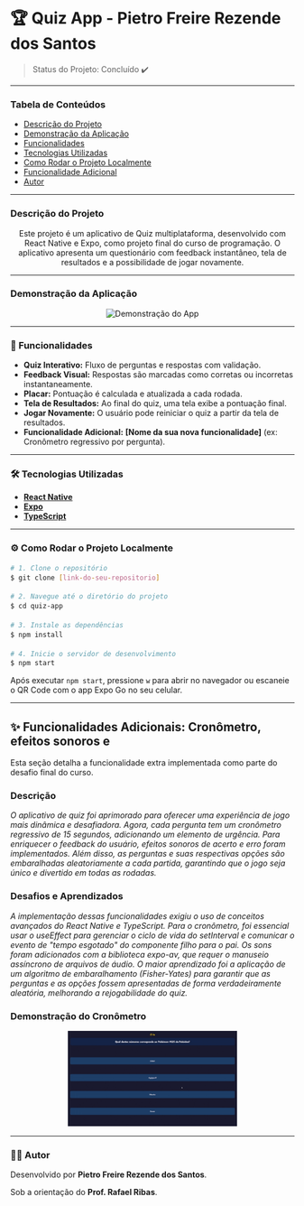 # 🏆 Quiz App - Pietro Freire Rezende dos Santos

> Status do Projeto: Concluído ✔️

---

### Tabela de Conteúdos
* [Descrição do Projeto](#descrição-do-projeto)
* [Demonstração da Aplicação](#demonstração-da-aplicação)
* [Funcionalidades](#-funcionalidades)
* [Tecnologias Utilizadas](#️-tecnologias-utilizadas)
* [Como Rodar o Projeto Localmente](#️-como-rodar-o-projeto-localmente)
* [Funcionalidade Adicional](#-funcionalidade-adicional)
* [Autor](#-autor)

---

### Descrição do Projeto
<p align="center">
Este projeto é um aplicativo de Quiz multiplataforma, desenvolvido com React Native e Expo, como projeto final do curso de programação. O aplicativo apresenta um questionário com feedback instantâneo, tela de resultados e a possibilidade de jogar novamente.
</p>

---

### Demonstração da Aplicação
<p align="center">
  <img src="../quiz/assets/images/print.png" alt="Demonstração do App" width="300"/>
</p>

---

### 🚀 Funcionalidades

- **Quiz Interativo:** Fluxo de perguntas e respostas com validação.
- **Feedback Visual:** Respostas são marcadas como corretas ou incorretas instantaneamente.
- **Placar:** Pontuação é calculada e atualizada a cada rodada.
- **Tela de Resultados:** Ao final do quiz, uma tela exibe a pontuação final.
- **Jogar Novamente:** O usuário pode reiniciar o quiz a partir da tela de resultados.
- **Funcionalidade Adicional:** **[Nome da sua nova funcionalidade]** (ex: Cronômetro regressivo por pergunta).

---

### 🛠️ Tecnologias Utilizadas

- **[React Native](https://reactnative.dev/)**
- **[Expo](https://expo.dev/)**
- **[TypeScript](https://www.typescriptlang.org/)**

---

### ⚙️ Como Rodar o Projeto Localmente

```bash
# 1. Clone o repositório
$ git clone [link-do-seu-repositorio]

# 2. Navegue até o diretório do projeto
$ cd quiz-app

# 3. Instale as dependências
$ npm install

# 4. Inicie o servidor de desenvolvimento
$ npm start
```
Após executar `npm start`, pressione `w` para abrir no navegador ou escaneie o QR Code com o app Expo Go no seu celular.

---

## ✨ Funcionalidades Adicionais: Cronômetro, efeitos sonoros e 

Esta seção detalha a funcionalidade extra implementada como parte do desafio final do curso.

### Descrição
*O aplicativo de quiz foi aprimorado para oferecer uma experiência de jogo mais dinâmica e desafiadora. Agora, cada pergunta tem um cronômetro regressivo de 15 segundos, adicionando um elemento de urgência. Para enriquecer o feedback do usuário, efeitos sonoros de acerto e erro foram implementados. Além disso, as perguntas e suas respectivas opções são embaralhadas aleatoriamente a cada partida, garantindo que o jogo seja único e divertido em todas as rodadas.*

### Desafios e Aprendizados
*A implementação dessas funcionalidades exigiu o uso de conceitos avançados do React Native e TypeScript. Para o cronômetro, foi essencial usar o useEffect para gerenciar o ciclo de vida do setInterval e comunicar o evento de "tempo esgotado" do componente filho para o pai. Os sons foram adicionados com a biblioteca expo-av, que requer o manuseio assíncrono de arquivos de áudio. O maior aprendizado foi a aplicação de um algoritmo de embaralhamento (Fisher-Yates) para garantir que as perguntas e as opções fossem apresentadas de forma verdadeiramente aleatória, melhorando a rejogabilidade do quiz.*

### Demonstração do Cronômetro
<p align="center">
  <img src="assets/images/2025-09-16 13-03-09.gif" width="300"/>
</p>

---

### 👨‍💻 Autor

Desenvolvido por **Pietro Freire Rezende dos Santos**.

Sob a orientação do **Prof. Rafael Ribas**.